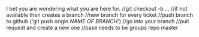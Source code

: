 I bet you are wondering what you are here for.
//git checkout -b ...
//if not available then creates a branch
//new branch for every ticket
//push branch to github ('git push origin *NAME OF BRANCH*')
  //go into your branch
  //pull request and create a new one
  //base needs to be groups repo master